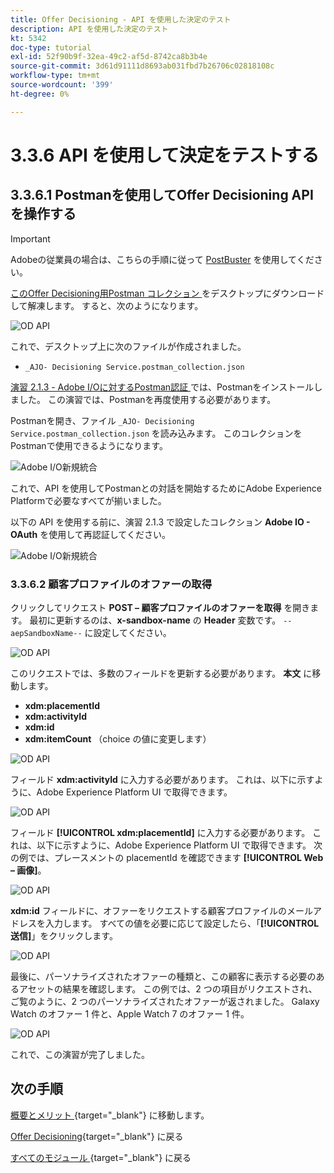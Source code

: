 ```yaml
---
title: Offer Decisioning - API を使用した決定のテスト
description: API を使用した決定のテスト
kt: 5342
doc-type: tutorial
exl-id: 52f90b9f-32ea-49c2-af5d-8742ca8b3b4e
source-git-commit: 3d61d91111d8693ab031fbd7b26706c02818108c
workflow-type: tm+mt
source-wordcount: '399'
ht-degree: 0%

---
```


# 3.3.6 API を使用して決定をテストする

## 3.3.6.1 Postmanを使用してOffer Decisioning API を操作する

>[!IMPORTANT]
>
>Adobeの従業員の場合は、こちらの手順に従って [PostBuster](./../../../../modules/getting-started/gettingstarted/ex8.md) を使用してください。

[ このOffer Decisioning用Postman コレクション ](./../../../../assets/postman/postman_offer-decisioning.zip) をデスクトップにダウンロードして解凍します。 すると、次のようになります。

![OD API](./images/unzip.png)

これで、デスクトップ上に次のファイルが作成されました。

- `_AJO- Decisioning Service.postman_collection.json`

[ 演習 2.1.3 - Adobe I/Oに対するPostman認証 ](./../../../../modules/delivery-activation/rtcdp-b2c/rtcdpb2c-1/ex3.md) では、Postmanをインストールしました。 この演習では、Postmanを再度使用する必要があります。

Postmanを開き、ファイル `_AJO- Decisioning Service.postman_collection.json` を読み込みます。 このコレクションをPostmanで使用できるようになります。

![Adobe I/O新規統合 ](./images/postmanui.png)

これで、API を使用してPostmanとの対話を開始するためにAdobe Experience Platformで必要なすべてが揃いました。

以下の API を使用する前に、演習 2.1.3 で設定したコレクション **Adobe IO - OAuth** を使用して再認証してください。

![Adobe I/O新規統合 ](./images/postmanui1.png)


### 3.3.6.2 顧客プロファイルのオファーの取得

クリックしてリクエスト **POST – 顧客プロファイルのオファーを取得** を開きます。 最初に更新するのは、**x-sandbox-name** の **Header** 変数です。 `--aepSandboxName--` に設定してください。

![OD API](./images/api23.png)

このリクエストでは、多数のフィールドを更新する必要があります。 **本文** に移動します。

- **xdm:placementId**
- **xdm:activityId**
- **xdm:id**
- **xdm:itemCount** （choice の値に変更します）

![OD API](./images/api24.png)

フィールド **xdm:activityId** に入力する必要があります。 これは、以下に示すように、Adobe Experience Platform UI で取得できます。

![OD API](./images/activityid.png)

フィールド **[!UICONTROL xdm:placementId]** に入力する必要があります。 これは、以下に示すように、Adobe Experience Platform UI で取得できます。 次の例では、プレースメントの placementId を確認できます **[!UICONTROL Web – 画像]**。

![OD API](./images/placementid.png)

**xdm:id** フィールドに、オファーをリクエストする顧客プロファイルのメールアドレスを入力します。 すべての値を必要に応じて設定したら、「**[!UICONTROL 送信]**」をクリックします。

![OD API](./images/api24a.png)

最後に、パーソナライズされたオファーの種類と、この顧客に表示する必要のあるアセットの結果を確認します。 この例では、2 つの項目がリクエストされ、ご覧のように、2 つのパーソナライズされたオファーが返されました。 Galaxy Watch のオファー 1 件と、Apple Watch 7 のオファー 1 件。

![OD API](./images/api25.png)

これで、この演習が完了しました。

## 次の手順

[ 概要とメリット ](./summary.md){target="_blank"} に移動します。

[Offer Decisioning](offer-decisioning.md){target="_blank"} に戻る

[ すべてのモジュール ](./../../../../overview.md){target="_blank"} に戻る
